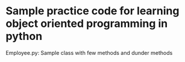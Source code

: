 
# Sample practice code for learning object oriented programming in python

Employee.py: Sample class with few methods and dunder methods
